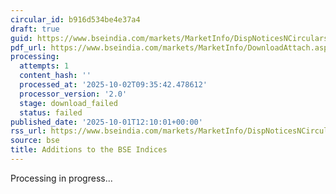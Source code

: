 ```yaml
---
circular_id: b916d534be4e37a4
draft: true
guid: https://www.bseindia.com/markets/MarketInfo/DispNoticesNCirculars.aspx?Noticeid={73F6C86E-4290-4A59-B1EB-588F075CEE5D}&noticeno=20251001-38&dt=10/01/2025&icount=38&totcount=83&flag=0
pdf_url: https://www.bseindia.com/markets/MarketInfo/DownloadAttach.aspx?id=20251001-38&attachedId=
processing:
  attempts: 1
  content_hash: ''
  processed_at: '2025-10-02T09:35:42.478612'
  processor_version: '2.0'
  stage: download_failed
  status: failed
published_date: '2025-10-01T12:10:01+00:00'
rss_url: https://www.bseindia.com/markets/MarketInfo/DispNoticesNCirculars.aspx?Noticeid={73F6C86E-4290-4A59-B1EB-588F075CEE5D}&noticeno=20251001-38&dt=10/01/2025&icount=38&totcount=83&flag=0
source: bse
title: Additions to the BSE Indices
---
```


Processing in progress...